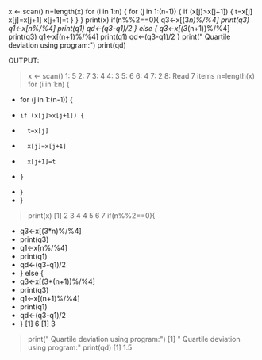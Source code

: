 x <- scan()
n=length(x)
for (i in 1:n) {
  for (j in 1:(n-1)) {
    if (x[j]>x[j+1]) {
      t=x[j]
      x[j]=x[j+1]
      x[j+1]=t
    }
  }
}
print(x)
if(n%%2==0){
  q3<-x[(3*n)%/%4]
  print(q3)
  q1<-x[n%/%4]
  print(q1)
  qd<-(q3-q1)/2
} else {
  q3<-x[(3*(n+1))%/%4]
  print(q3)
  q1<-x[(n+1)%/%4]
  print(q1)
  qd<-(q3-q1)/2
}
print(" Quartile deviation using program:")
print(qd)



OUTPUT:
> x <- scan()
1: 5
2: 7
3: 4
4: 3
5: 6
6: 4
7: 2
8: 
Read 7 items
> n=length(x)
> for (i in 1:n) {
+   for (j in 1:(n-1)) {
+     if (x[j]>x[j+1]) {
+       t=x[j]
+       x[j]=x[j+1]
+       x[j+1]=t
+     }
+   }
+ }
> print(x)
[1] 2 3 4 4 5 6 7
> if(n%%2==0){
+   q3<-x[(3*n)%/%4]
+   print(q3)
+   q1<-x[n%/%4]
+   print(q1)
+   qd<-(q3-q1)/2
+ } else {
+   q3<-x[(3*(n+1))%/%4]
+   print(q3)
+   q1<-x[(n+1)%/%4]
+   print(q1)
+   qd<-(q3-q1)/2
+ }
[1] 6
[1] 3
> print(" Quartile deviation using program:")
[1] " Quartile deviation using program:"
> print(qd)
[1] 1.5
> 
